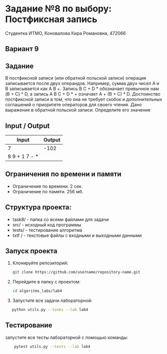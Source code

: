 Задание №8 по выбору: Постфиксная запись
====
Студентка ИТМО, Коновалова Кира Романовна, 472066

Вариант 9
----

Задание
---
В постфиксной записи (или обратной польской записи) операция записывается после двух операндов. Например, сумма двух чисел A и B записывается как A B +. Запись B C + D * обозначает привычное нам (B + C) * D, а запись A B C + D * + означает A + (B + C) * D. Достоинство постфиксной записи в том, что она не требует скобок и дополнительных соглашений о приоритете операторов для своего чтения. Дано выражение в обратной польской записи. Определите его значение 


Input / Output
----

| Input         | Output |
|---------------|--------|
| 7             | -102   |
| 8 9 + 1 7 - * |        |



## Ограничения по времени и памяти

- Ограничение по времени. 2 сек.
- Ограничение по памяти. 256 мб.

## Структура проекта:

* task8/ - папка со всеми файлами для задачи
* src/ - исходный код программы
* tests/ - тестирование алгоритма
* txtf / - текстовые файлы с входными и выходными данными

## Запуск проекта
1. Клонируйте репозиторий:
   ```bash
   git clone https://github.com/username/repository-name.git
   ```
2. Перейдите в папку с проектом:
   ```bash
   cd algoritms_labs/lab4
   ```
3. Запустите все задачи лабораторной:
```bash
   python utils.py --tasks --lab lab4
   ```

## Тестирование
запустите все тесты лабораторной с помощью команды:
```bash
    pytest utils.py --tests --lab lab4
```
